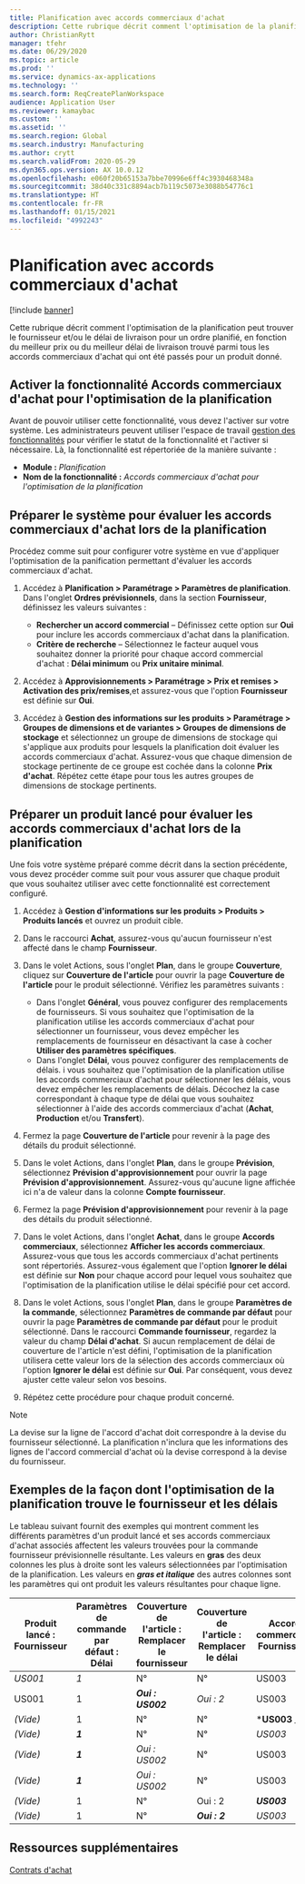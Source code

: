 ```yaml
---
title: Planification avec accords commerciaux d'achat
description: Cette rubrique décrit comment l'optimisation de la planification peut trouver le fournisseur et/ou le délai de livraison pour un ordre planifié, en fonction du meilleur prix ou du meilleur délai de livraison trouvé dans les accords commerciaux d'achat.
author: ChristianRytt
manager: tfehr
ms.date: 06/29/2020
ms.topic: article
ms.prod: ''
ms.service: dynamics-ax-applications
ms.technology: ''
ms.search.form: ReqCreatePlanWorkspace
audience: Application User
ms.reviewer: kamaybac
ms.custom: ''
ms.assetid: ''
ms.search.region: Global
ms.search.industry: Manufacturing
ms.author: crytt
ms.search.validFrom: 2020-05-29
ms.dyn365.ops.version: AX 10.0.12
ms.openlocfilehash: e060f20b65153a7bbe70996e6ff4c3930468348a
ms.sourcegitcommit: 38d40c331c8894acb7b119c5073e3088b54776c1
ms.translationtype: HT
ms.contentlocale: fr-FR
ms.lasthandoff: 01/15/2021
ms.locfileid: "4992243"
---
```

# <a name="master-planning-with-purchase-trade-agreements"></a>Planification avec accords commerciaux d'achat

[!include [banner](../../includes/banner.md)]

Cette rubrique décrit comment l'optimisation de la planification peut trouver le fournisseur et/ou le délai de livraison pour un ordre planifié, en fonction du meilleur prix ou du meilleur délai de livraison trouvé parmi tous les accords commerciaux d'achat qui ont été passés pour un produit donné.

## <a name="turn-on-the-purchase-trade-agreements-for-planning-optimization-feature"></a>Activer la fonctionnalité Accords commerciaux d'achat pour l'optimisation de la planification

Avant de pouvoir utiliser cette fonctionnalité, vous devez l'activer sur votre système. Les administrateurs peuvent utiliser l'espace de travail [gestion des fonctionnalités](../../../fin-ops-core/fin-ops/get-started/feature-management/feature-management-overview.md) pour vérifier le statut de la fonctionnalité et l'activer si nécessaire. Là, la fonctionnalité est répertoriée de la manière suivante :

- **Module :** *Planification*
- **Nom de la fonctionnalité :** *Accords commerciaux d'achat pour l'optimisation de la planification*

## <a name="prepare-your-system-to-evaluate-purchase-trade-agreements-during-master-planning"></a>Préparer le système pour évaluer les accords commerciaux d'achat lors de la planification

Procédez comme suit pour configurer votre système en vue d'appliquer l'optimisation de la panification permettant d'évaluer les accords commerciaux d'achat.

1. Accédez à **Planification \> Paramétrage \> Paramètres de planification**. Dans l'onglet **Ordres prévisionnels**, dans la section **Fournisseur**, définissez les valeurs suivantes :

    - **Rechercher un accord commercial** – Définissez cette option sur **Oui** pour inclure les accords commerciaux d'achat dans la planification.
    - **Critère de recherche** – Sélectionnez le facteur auquel vous souhaitez donner la priorité pour chaque accord commercial d'achat : **Délai minimum** ou **Prix unitaire minimal**.

1. Accédez à **Approvisionnements \> Paramétrage \> Prix et remises \> Activation des prix/remises**,et assurez-vous que l'option **Fournisseur** est définie sur **Oui**.
1. Accédez à **Gestion des informations sur les produits \> Paramétrage \> Groupes de dimensions et de variantes \> Groupes de dimensions de stockage** et sélectionnez un groupe de dimensions de stockage qui s'applique aux produits pour lesquels la planification doit évaluer les accords commerciaux d'achat. Assurez-vous que chaque dimension de stockage pertinente de ce groupe est cochée dans la colonne **Prix d'achat**. Répétez cette étape pour tous les autres groupes de dimensions de stockage pertinents.

## <a name="prepare-a-released-product-to-evaluate-purchase-trade-agreements-during-master-planning"></a>Préparer un produit lancé pour évaluer les accords commerciaux d'achat lors de la planification

Une fois votre système préparé comme décrit dans la section précédente, vous devez procéder comme suit pour vous assurer que chaque produit que vous souhaitez utiliser avec cette fonctionnalité est correctement configuré.

1. Accédez à **Gestion d'informations sur les produits \> Produits \> Produits lancés** et ouvrez un produit cible.
1. Dans le raccourci **Achat**, assurez-vous qu'aucun fournisseur n'est affecté dans le champ **Fournisseur**.
1. Dans le volet Actions, sous l'onglet **Plan**, dans le groupe **Couverture**, cliquez sur **Couverture de l'article** pour ouvrir la page **Couverture de l'article** pour le produit sélectionné. Vérifiez les paramètres suivants :

    - Dans l'onglet **Général**, vous pouvez configurer des remplacements de fournisseurs. Si vous souhaitez que l'optimisation de la planification utilise les accords commerciaux d'achat pour sélectionner un fournisseur, vous devez empêcher les remplacements de fournisseur en désactivant la case à cocher **Utiliser des paramètres spécifiques**.
    - Dans l'onglet **Délai**, vous pouvez configurer des remplacements de délais. i vous souhaitez que l'optimisation de la planification utilise les accords commerciaux d'achat pour sélectionner les délais, vous devez empêcher les remplacements de délais. Décochez la case correspondant à chaque type de délai que vous souhaitez sélectionner à l'aide des accords commerciaux d'achat (**Achat**, **Production** et/ou **Transfert**).

1. Fermez la page **Couverture de l'article** pour revenir à la page des détails du produit sélectionné.
1. Dans le volet Actions, dans l'onglet **Plan**, dans le groupe **Prévision**, sélectionnez **Prévision d'approvisionnement** pour ouvrir la page **Prévision d'approvisionnement**. Assurez-vous qu'aucune ligne affichée ici n'a de valeur dans la colonne **Compte fournisseur**.
1. Fermez la page **Prévision d'approvisionnement** pour revenir à la page des détails du produit sélectionné.
1. Dans le volet Actions, dans l'onglet **Achat**, dans le groupe **Accords commerciaux**, sélectionnez **Afficher les accords commerciaux**. Assurez-vous que tous les accords commerciaux d'achat pertinents sont répertoriés. Assurez-vous également que l'option **Ignorer le délai** est définie sur **Non** pour chaque accord pour lequel vous souhaitez que l'optimisation de la planification utilise le délai spécifié pour cet accord.
1. Dans le volet Actions, sous l'onglet **Plan**, dans le groupe **Paramètres de la commande**, sélectionnez **Paramètres de commande par défaut** pour ouvrir la page **Paramètres de commande par défaut** pour le produit sélectionné. Dans le raccourci **Commande fournisseur**, regardez la valeur du champ **Délai d'achat**. Si aucun remplacement de délai de couverture de l'article n'est défini, l'optimisation de la planification utilisera cette valeur lors de la sélection des accords commerciaux où l'option **Ignorer le délai** est définie sur **Oui**. Par conséquent, vous devez ajuster cette valeur selon vos besoins.
1. Répétez cette procédure pour chaque produit concerné.

> [!NOTE]
> La devise sur la ligne de l'accord d'achat doit correspondre à la devise du fournisseur sélectionné. La planification n'inclura que les informations des lignes de l'accord commercial d'achat où la devise correspond à la devise du fournisseur.

## <a name="examples-of-how-planning-optimization-finds-vendor-and-lead-times"></a>Exemples de la façon dont l'optimisation de la planification trouve le fournisseur et les délais

Le tableau suivant fournit des exemples qui montrent comment les différents paramètres d'un produit lancé et ses accords commerciaux d'achat associés affectent les valeurs trouvées pour la commande fournisseur prévisionnelle résultante. Les valeurs en **gras** des deux colonnes les plus à droite sont les valeurs sélectionnées par l'optimisation de la planification. Les valeurs en **_gras et italique_** des autres colonnes sont les paramètres qui ont produit les valeurs résultantes pour chaque ligne.

| Produit lancé : Fournisseur | Paramètres de commande par défaut : Délai | Couverture de l'article : Remplacer le fournisseur | Couverture de l'article : Remplacer le délai | Accord commercial : Fournisseur | Accord commercial : Délai | Accord commercial : Ignorer le délai | Fournisseur résultant | Délai résultant |
| --- | --- | --- | --- | --- | --- | --- | --- | --- |
| _*_US001_*_ | _*_1_*_ | N° | N° | US003 | 3 | N° | **US001** | **1** |
| US001 | 1 | **_Oui : US002_** | _*_Oui : 2_*_ | US003 | 3 | N° | **US002** | **2** |
| *(Vide)* | 1 | N° | N° | ***US003** _ | _*_3_*_ | N° | **US003** | **3** |
| *(Vide)* | ***1*** | N° | N° | _*_US003_*_ | 3 | Oui | **US003** | **1** |
| *(Vide)* | ***1*** | _*_Oui : US002_*_ | N° | US003 | 3 | N° | **US002** | **1** |
| *(Vide)* | ***1*** | _*_Oui : US002_*_ | N° | US003 | 3 | N° | **US002** | **1** |
| *(Vide)* | 1 | N° | Oui : 2 | ***US003*** | _*_3_*_ | N° | **US003** | **3** |
| *(Vide)* | 1 | N° | ***Oui : 2*** | _*_US003_*_ | 3 | Oui | **US003** | **2** |

## <a name="additional-resources"></a>Ressources supplémentaires

[Contrats d'achat](../../procurement/purchase-agreements.md)
